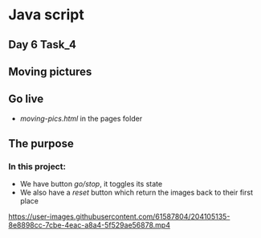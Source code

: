 # Java script 
## Day 6 Task_4 
## Moving pictures

## Go live
- *moving-pics.html* in the pages folder

## The purpose
### In this project:
- We have button *go/stop*, it toggles its state 
- We also have a *reset* button which return the images back to their first place

https://user-images.githubusercontent.com/61587804/204105135-8e8898cc-7cbe-4eac-a8a4-5f529ae56878.mp4

